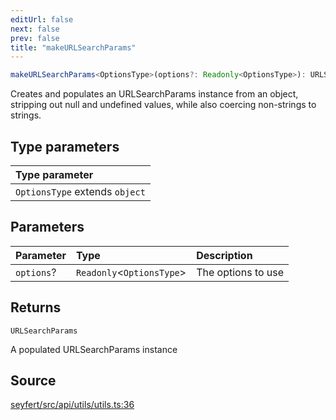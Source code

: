 ```yaml
---
editUrl: false
next: false
prev: false
title: "makeURLSearchParams"
---
```


```ts
makeURLSearchParams<OptionsType>(options?: Readonly<OptionsType>): URLSearchParams
```

Creates and populates an URLSearchParams instance from an object, stripping
out null and undefined values, while also coercing non-strings to strings.

## Type parameters

| Type parameter |
| :------ |
| `OptionsType` extends `object` |

## Parameters

| Parameter | Type | Description |
| :------ | :------ | :------ |
| `options`? | `Readonly`\<`OptionsType`\> | The options to use |

## Returns

`URLSearchParams`

A populated URLSearchParams instance

## Source

[seyfert/src/api/utils/utils.ts:36](https://github.com/potoland/potocuit/blob/e332d7a/src/api/utils/utils.ts#L36)
